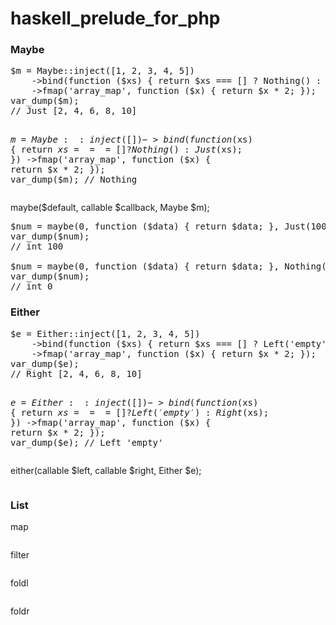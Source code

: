 haskell_prelude_for_php
=======================

<h3>Maybe</h3>
<pre>
$m = Maybe::inject([1, 2, 3, 4, 5])
    ->bind(function ($xs) { return $xs === [] ? Nothing() : Just($xs); })
    ->fmap('array_map', function ($x) { return $x * 2; });
var_dump($m);
// Just [2, 4, 6, 8, 10]

$m = Maybe::inject([])
    ->bind(function ($xs) { return $xs === [] ? Nothing() : Just($xs); })
    ->fmap('array_map', function ($x) { return $x * 2; });
var_dump($m);
// Nothing
</pre>

maybe($default, callable $callback, Maybe $m);
<pre>
$num = maybe(0, function ($data) { return $data; }, Just(100));
var_dump($num);
// int 100

$num = maybe(0, function ($data) { return $data; }, Nothing());
var_dump($num);
// int 0
</pre>

<h3>Either</h3>
<pre>
$e = Either::inject([1, 2, 3, 4, 5])
    ->bind(function ($xs) { return $xs === [] ? Left('empty') : Right($xs); })
    ->fmap('array_map', function ($x) { return $x * 2; });
var_dump($e);
// Right [2, 4, 6, 8, 10]

$e = Either::inject([])
    ->bind(function ($xs) { return $xs === [] ? Left('empty') : Right($xs); })
    ->fmap('array_map', function ($x) { return $x * 2; });
var_dump($e);
// Left 'empty'
</pre>

either(callable $left, callable $right, Either $e);
<pre>
</pre>

<h3>List</h3>
map
<pre>
</pre>

filter
<pre>
</pre>

foldl
<pre>
</pre>

foldr
<pre>
</pre>
